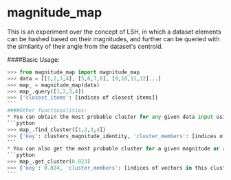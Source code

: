 magnitude_map
=============

This is an experiment over the concept of LSH, in which a dataset elements can be hashed based on their magnitudes, and further can be queried with the similarity of their angle from the dataset's centroid. 

####Basic Usage:
````python
>>> from magnitude_map import magnitude_map
>>> data = [[1,2,3,4], [5,6,7,8], [9,10,11,12]...]
>>> map_ = magnitude_map(data)
>>> map_.query([1,2,3,4])
>>> {'closest_items': [indices of closest items]}
```
####Other functionalities:
* You can obtain the most probable cluster for any given data input using:
```python
>>> map_.find_cluster([1,2,3,4])
>>> {'key': clusters_magnitude_identity, 'cluster_members': [indices of vectors in this cluster]}
```
* You can also get the most probable cluster for a given magnitude or any numerical value as well:
```python
>>> map_.get_cluster(0.023)
>>> {'key': 0.024, 'cluster_members': [indices of vectors in this cluster]}
```
